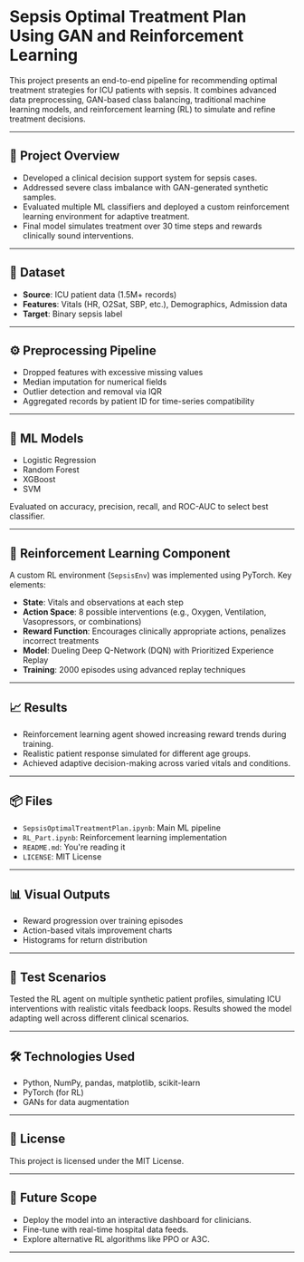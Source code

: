 # Sepsis Optimal Treatment Plan Using GAN and Reinforcement Learning

This project presents an end-to-end pipeline for recommending optimal treatment strategies for ICU patients with sepsis. It combines advanced data preprocessing, GAN-based class balancing, traditional machine learning models, and reinforcement learning (RL) to simulate and refine treatment decisions.

---

## 🔬 Project Overview

- Developed a clinical decision support system for sepsis cases.
- Addressed severe class imbalance with GAN-generated synthetic samples.
- Evaluated multiple ML classifiers and deployed a custom reinforcement learning environment for adaptive treatment.
- Final model simulates treatment over 30 time steps and rewards clinically sound interventions.

---

## 📁 Dataset

- **Source**: ICU patient data (1.5M+ records)
- **Features**: Vitals (HR, O2Sat, SBP, etc.), Demographics, Admission data
- **Target**: Binary sepsis label

---

## ⚙️ Preprocessing Pipeline

- Dropped features with excessive missing values
- Median imputation for numerical fields
- Outlier detection and removal via IQR
- Aggregated records by patient ID for time-series compatibility

---

## 🧠 ML Models

- Logistic Regression
- Random Forest
- XGBoost
- SVM

Evaluated on accuracy, precision, recall, and ROC-AUC to select best classifier.

---

## 🤖 Reinforcement Learning Component

A custom RL environment (`SepsisEnv`) was implemented using PyTorch. Key elements:

- **State**: Vitals and observations at each step
- **Action Space**: 8 possible interventions (e.g., Oxygen, Ventilation, Vasopressors, or combinations)
- **Reward Function**: Encourages clinically appropriate actions, penalizes incorrect treatments
- **Model**: Dueling Deep Q-Network (DQN) with Prioritized Experience Replay
- **Training**: 2000 episodes using advanced replay techniques

---

## 📈 Results

- Reinforcement learning agent showed increasing reward trends during training.
- Realistic patient response simulated for different age groups.
- Achieved adaptive decision-making across varied vitals and conditions.

---

## 📦 Files

- `SepsisOptimalTreatmentPlan.ipynb`: Main ML pipeline
- `RL_Part.ipynb`: Reinforcement learning implementation
- `README.md`: You're reading it
- `LICENSE`: MIT License

---

## 📊 Visual Outputs

- Reward progression over training episodes
- Action-based vitals improvement charts
- Histograms for return distribution

---

## 🧪 Test Scenarios

Tested the RL agent on multiple synthetic patient profiles, simulating ICU interventions with realistic vitals feedback loops. Results showed the model adapting well across different clinical scenarios.

---

## 🛠️ Technologies Used

- Python, NumPy, pandas, matplotlib, scikit-learn
- PyTorch (for RL)
- GANs for data augmentation

---

## 📝 License

This project is licensed under the MIT License.

---

## 🚀 Future Scope

- Deploy the model into an interactive dashboard for clinicians.
- Fine-tune with real-time hospital data feeds.
- Explore alternative RL algorithms like PPO or A3C.

---

